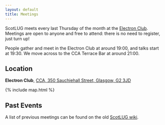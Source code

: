 ```yaml
---
layout: default
title: Meetings
---
```


ScotLUG meets every last Thursday of the month at the [Electron Club][].  Meetings are open to anyone and free to attend: there is no need to register, just turn up!

People gather and meet in the Electron Club at around 19:00, and talks start at 19:30. We move across to the CCA Terrace Bar at around 21:00.

## Location

**Electron Club**, [CCA, 350 Sauchiehall Street, Glasgow, G2 3JD][]

{% include map.html %}

## Past Events

A list of previous meetings can be found on the old [ScotLUG wiki][].

[Electron Club]: http://www.electronclub.org/doku.php
[CCA, 350 Sauchiehall Street, Glasgow, G2 3JD]: https://www.openstreetmap.org/way/60085920
[ScotLUG wiki]: http://www.scotlug.org.uk/wiki/Meetings

